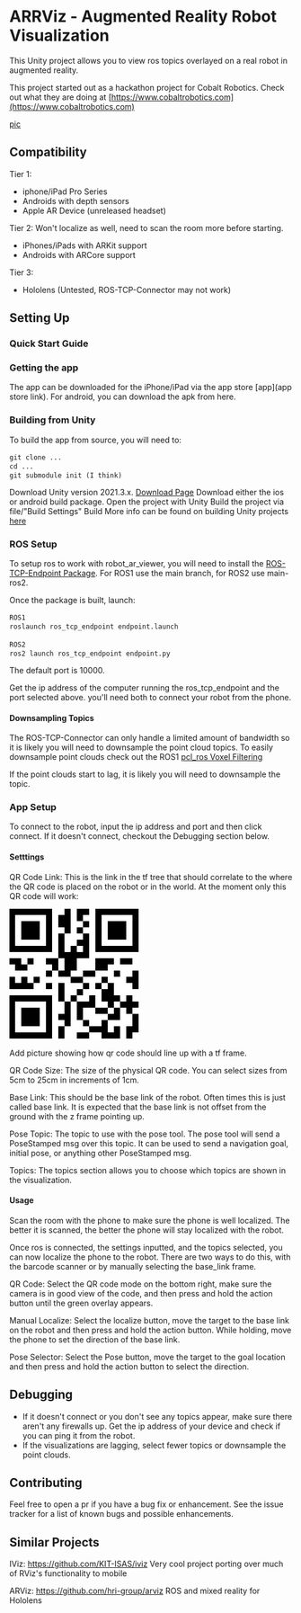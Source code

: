 # ARRViz - Augmented Reality Robot Visualization

This Unity project allows you to view ros topics overlayed  on a real robot in augmented reality.

This project started out as a hackathon project for Cobalt Robotics. Check out what they are doing at
[https://www.cobaltrobotics.com](https://www.cobaltrobotics.com)

[pic](picture)

## Compatibility

Tier 1:
- iphone/iPad Pro Series
- Androids with depth sensors
- Apple AR Device (unreleased headset)

Tier 2: Won't localize as well, need to scan the room more before starting.
- iPhones/iPads with ARKit support
- Androids with ARCore support

Tier 3:
- Hololens (Untested, ROS-TCP-Connector may not work)

## Setting Up

### Quick Start Guide

### Getting the app

The app can be downloaded for the iPhone/iPad via the app store [app](app store link). For android, 
you can download the apk from here.

### Building from Unity

To build the app from source, you will need to:
``` 
git clone ...
cd ...
git submodule init (I think)
```
Download Unity version 2021.3.x. [Download Page](https://unity.com/download)
Download either the ios or android build package.
Open the project with Unity 
Build the project via file/"Build Settings" Build
More info can be found on building Unity projects [here](https://docs.unity3d.com/Manual/PublishingBuilds.html)

### ROS Setup

To setup ros to work with robot_ar_viewer, you will need to install the [ROS-TCP-Endpoint Package](https://github.com/Unity-Technologies/ROS-TCP-Endpoint).
For ROS1 use the main branch, for ROS2 use main-ros2.

Once the package is built, launch:
```
ROS1
roslaunch ros_tcp_endpoint endpoint.launch

ROS2
ros2 launch ros_tcp_endpoint endpoint.py
```

The default port is 10000.

Get the ip address of the computer running the ros_tcp_endpoint and the port selected above. you'll need both to connect your robot from the phone.

#### Downsampling Topics

The ROS-TCP-Connector can only handle a limited amount of bandwidth so it is likely you will need to downsample
the point cloud topics. To easily downsample point clouds check out the ROS1 [pcl_ros Voxel Filtering](http://wiki.ros.org/pcl_ros/Tutorials/VoxelGrid%20filtering)

If the point clouds start to lag, it is likely you will need to downsample the topic.

### App Setup

To connect to the robot, input the ip address and port and then click connect. If it doesn't connect, checkout the Debugging section below. 

#### Setttings

QR Code Link: This is the link in the tf tree that should correlate to the where the QR code is placed on the robot 
or in the world. At the moment only this QR code will work:

![image](Assets/ImageTracking/robot_qr_code.png)

Add picture showing how qr code should line up with a tf frame.

QR Code Size: The size of the physical QR code. You can select sizes from 5cm to 25cm in increments of 1cm.

Base Link: This should be the base link of the robot. Often times this is just called base link.
It is expected that the base link is not offset from the ground with the z frame pointing up.

Pose Topic: The topic to use with the pose tool. The pose tool will send a PoseStamped msg over this topic. 
It can be used to send a navigation goal, initial pose, or anything other PoseStamped msg.

Topics: The topics section allows you to choose which topics are shown in the visualization. 

#### Usage

Scan the room with the phone to make sure the phone is well localized. The better it is scanned, the better 
the phone will stay localized with the robot.

Once ros is connected, the settings inputted, and the topics selected, you can now localize the phone to 
the robot. There are two ways to do this, with the barcode scanner or by manually selecting the base_link frame.

QR Code: Select the QR code mode on the bottom right, make sure the camera is in good view of the code,
and then press and hold the action button until the green overlay appears.

Manual Localize: Select the localize button, move the target to the base link on the robot and then press and hold
the action button. While holding, move the phone to set the direction of the base link.

Pose Selector: Select the Pose button, move the target to the goal location and then press and hold the
action button to select the direction.

## Debugging 

- If it doesn't connect or you don't see any topics appear, make sure there aren't any firewalls up.
Get the ip address of your device and check if you can ping it from the robot. 
- If the visualizations are lagging, select fewer topics or downsample the point clouds. 

## Contributing 

Feel free to open a pr if you have a bug fix or enhancement. See the issue tracker for a list of known bugs
and possible enhancements.

## Similar Projects 

IViz: https://github.com/KIT-ISAS/iviz
Very cool project porting over much of RViz's functionality to mobile

ARViz: https://github.com/hri-group/arviz
ROS and mixed reality for Hololens
